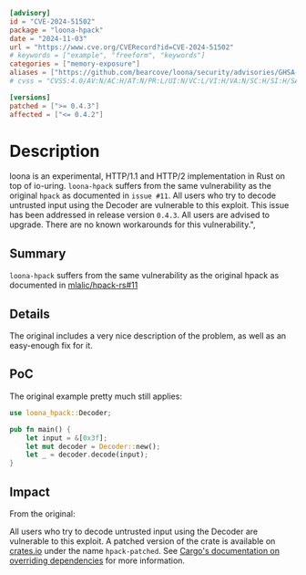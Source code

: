 ```toml
[advisory]
id = "CVE-2024-51502"
package = "loona-hpack"
date = "2024-11-03"
url = "https://www.cve.org/CVERecord?id=CVE-2024-51502"
# keywords = ["example", "freeform", "keywords"]
categories = ["memory-exposure"]
aliases = ["https://github.com/bearcove/loona/security/advisories/GHSA-7vm6-qwh5-9x44"]
# cvss = "CVSS:4.0/AV:N/AC:H/AT:N/PR:L/UI:N/VC:L/VI:H/VA:N/SC:H/SI:H/SA:H"

[versions]
patched = [">= 0.4.3"]
affected = ["<= 0.4.2"]
```

# Description

loona is an experimental, HTTP/1.1 and HTTP/2 implementation in Rust on top of io-uring. `loona-hpack` suffers from the same vulnerability as the original `hpack` as documented in `issue #11`. All users who try to decode untrusted input using the Decoder are vulnerable to this exploit. This issue has been addressed in release version `0.4.3`. All users are advised to upgrade. There are no known workarounds for this vulnerability.",

## Summary

`loona-hpack` suffers from the same vulnerability as the original hpack as documented in [mlalic/hpack-rs#11](https://github.com/mlalic/hpack-rs/issues/11)

## Details

The original includes a very nice description of the problem, as well as an easy-enough fix for it.

## PoC

The original example pretty much still applies:
```rs
use loona_hpack::Decoder;

pub fn main() {
    let input = &[0x3f];
    let mut decoder = Decoder::new();
    let _ = decoder.decode(input);
}
```

## Impact 

From the original:

All users who try to decode untrusted input using the Decoder are vulnerable to this exploit. A patched version of the crate is available on [crates.io](https://crates.io/crates/hpack-patched) under the name `hpack-patched`. See [Cargo's documentation on overriding dependencies](https://doc.rust-lang.org/cargo/reference/overriding-dependencies.html) for more information.

